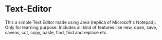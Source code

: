 # Text-Editor
This a simple Text Editor made using Java (replica of Microsoft's Notepad). Only for learning purpose. Includes all kind of features like new, open, save, saveas, cut, copy, paste, find, find and replace etc.
